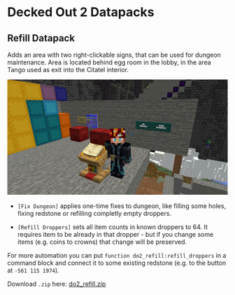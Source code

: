 # Decked Out 2 Datapacks

## Refill Datapack

Adds an area with two right-clickable signs, that can be used for dungeon maintenance. Area is located behind egg room in the lobby, in the area Tango used as exit into the Citatel interior.

![Screenshot of the dungeon maintenance area](./docs/do2_refill_panel.jpg)

 * `[Fix Dungeon]` applies one-time fixes to dungeon, like filling some holes, fixing redstone or refilling completly empty droppers.

 * `[Refill Droppers]` sets all item counts in known droppers to 64. It requires item to be already in that dropper - but if you change some items (e.g. coins to crowns) that change will be preserved.

For more automation you can put `function do2_refill:refill_droppers` in a command block and connect it to some existing redstone (e.g. to the button at `-561 115 1974`).

Download `.zip` here: [do2_refill.zip](https://github.com/Noxitu/Decked-Out-2-Datapacks/releases/download/do2_refill_v1.0.0/do2_refill.zip)
